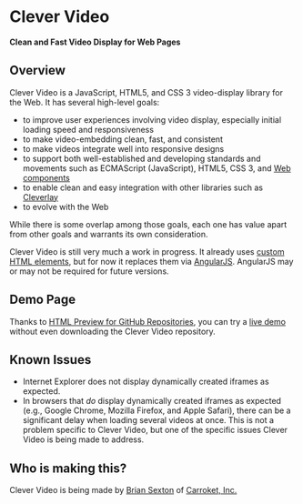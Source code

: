 # Clever Video

**Clean and Fast Video Display for Web Pages**

## Overview

Clever Video is a JavaScript, HTML5, and CSS 3 video-display library for the Web. It has several high-level goals:

* to improve user experiences involving video display, especially initial loading speed and responsiveness
* to make video-embedding clean, fast, and consistent
* to make videos integrate well into responsive designs
* to support both well-established and developing standards and movements such as ECMAScript (JavaScript), HTML5, CSS 3, and [Web components](http://webcomponents.org/)
* to enable clean and easy integration with other libraries such as [Cleverlay](http://cleverlay.com/)
* to evolve with the Web

While there is some overlap among those goals, each one has value apart from other goals and warrants its own consideration.

Clever Video is still very much a work in progress. It already uses [custom HTML elements](http://webcomponents.org/articles/introduction-to-custom-elements/), but for now it replaces them via [AngularJS](https://angularjs.org/). AngularJS may or may not be required for future versions.

## Demo Page

Thanks to [HTML Preview for GitHub Repositories](https://github.com/htmlpreview/htmlpreview.github.com), you can try a [live demo](http://htmlpreview.github.io/?https://github.com/carroket/clever-video/blob/master/demo/video.html) without even downloading the Clever Video repository.

## Known Issues

* Internet Explorer does not display dynamically created iframes as expected.
* In browsers that *do* display dynamically created iframes as expected (e.g., Google Chrome, Mozilla Firefox, and Apple Safari), there can be a significant delay when loading several videos at once. This is not a problem specific to Clever Video, but one of the specific issues Clever Video is being made to address.

## Who is making this?

Clever Video is being made by [Brian Sexton](http://briansexton.com/) of [Carroket, Inc.](http://carroket.com/)
